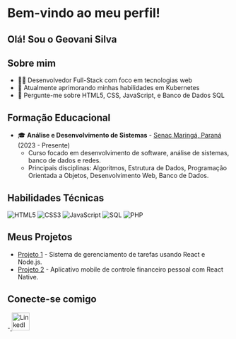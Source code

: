 # Bem-vindo ao meu perfil!
## Olá! Sou o Geovani  Silva
## Sobre mim
- 👨‍💻 Desenvolvedor Full-Stack com foco em tecnologias web
- 🌱 Atualmente aprimorando minhas habilidades em Kubernetes
- 💬 Pergunte-me sobre HTML5, CSS, JavaScript, e Banco de Dados SQL

## Formação Educacional
- 🎓 **Análise e Desenvolvimento de Sistemas** - [Senac Maringá, Paraná](https://www.pr.senac.br) (2023 - Presente)
  - Curso focado em desenvolvimento de software, análise de sistemas, banco de dados e redes.
  - Principais disciplinas: Algoritmos, Estrutura de Dados, Programação Orientada a Objetos, Desenvolvimento Web, Banco de Dados.

## Habilidades Técnicas
![HTML5](https://img.shields.io/badge/HTML5-E34F26?style=for-the-badge&logo=html5&logoColor=white)
![CSS3](https://img.shields.io/badge/CSS3-1572B6?style=for-the-badge&logo=css3&logoColor=white)
![JavaScript](https://img.shields.io/badge/JavaScript-F7DF1E?style=for-the-badge&logo=javascript&logoColor=black)
![SQL](https://img.shields.io/badge/SQL-4479A1?style=for-the-badge&logo=MySQL&logoColor=white)
![PHP](https://img.shields.io/badge/PHP-777BB4?style=for-the-badge&logo=php&logoColor=white)


## Meus Projetos
- [Projeto 1](https://github.com/usuario/projeto1) - Sistema de gerenciamento de tarefas usando React e Node.js.
- [Projeto 2](https://github.com/usuario/projeto2) - Aplicativo mobile de controle financeiro pessoal com React Native.

## Conecte-se comigo
-<a href="https://www.linkedin.com/in/geovani-silva-16b257149/" target="_blank">
  <img src="https://cdn.jsdelivr.net/gh/devicons/devicon/icons/linkedin/linkedin-original.svg" alt="LinkedIn" width="40" height="40"/>
</a>

